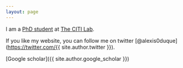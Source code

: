 ```yaml
---
layout: page
---
```


I am a [PhD student](http://www.citi-lab.fr/team/urbanet/people/) at [The CITI Lab](http://www.citi-lab.com/).

If you like my website, you can follow me on twitter [@alexis0duque](https://twitter.com/{{ site.author.twitter }}). 

[Google scholar]({{ site.author.google_scholar }})

